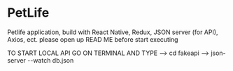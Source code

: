 # PetLife
Petlife application, build with React Native, Redux, JSON server (for API), Axios, ect. please open up READ ME before start executing

TO START LOCAL API 
GO ON TERMINAL AND TYPE
--> cd fakeapi
--> json-server --watch db.json
